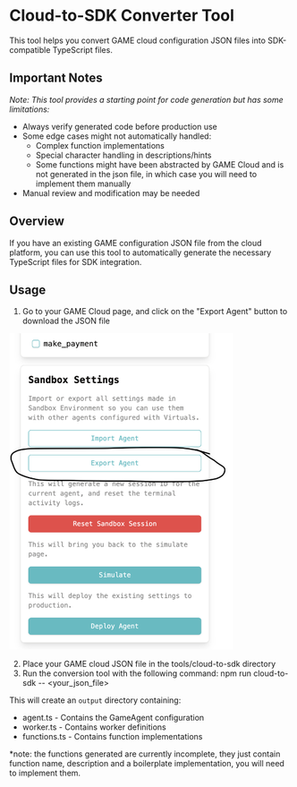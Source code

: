 # Cloud-to-SDK Converter Tool

This tool helps you convert GAME cloud configuration JSON files into SDK-compatible TypeScript files.

## Important Notes

*Note: This tool provides a starting point for code generation but has some limitations:*

* Always verify generated code before production use
* Some edge cases might not automatically handled:
  * Complex function implementations
  * Special character handling in descriptions/hints
  * Some functions might have been abstracted by GAME Cloud and is not generated in the json file, in which case you will need to implement them manually
* Manual review and modification may be needed

## Overview

If you have an existing GAME configuration JSON file from the cloud platform, you can use this tool to automatically generate the necessary TypeScript files for SDK integration.

## Usage

1. Go to your GAME Cloud page, and click on the "Export Agent" button to download the JSON file

<img src="../../docs/imgs/game-cloud-json.png" width="400" alt="Export JSON">

2. Place your GAME cloud JSON file in the tools/cloud-to-sdk directory
3. Run the conversion tool with the following command:
   npm run cloud-to-sdk -- <your_json_file>

This will create an `output` directory containing:
- agent.ts - Contains the GameAgent configuration
- worker.ts - Contains worker definitions
- functions.ts - Contains function implementations

*note: the functions generated are currently incomplete, they just contain function name, description and a boilerplate implementation, you will need to implement them.

